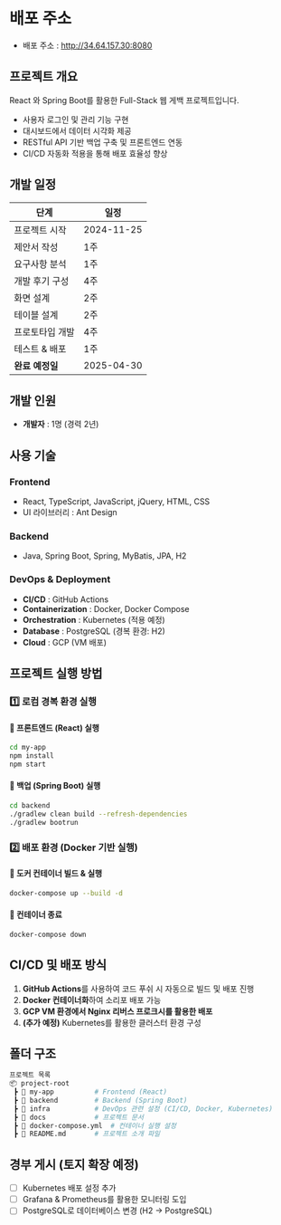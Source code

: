 # 배포 주소
- 배포 주소 : http://34.64.157.30:8080

## 프로젝트 개요
React 와 Spring Boot를 활용한 Full-Stack 웹 게백 프로젝트입니다.
- 사용자 로그인 및 관리 기능 구현
- 대시보드에서 데이터 시각화 제공
- RESTful API 기반 백업 구축 및 프론트엔드 연동
- CI/CD 자동화 적용을 통해 배포 효율성 향상

## 개발 일정
| 단계 | 일정 |
|------|------|
| 프로젝트 시작 | 2024-11-25 |
| 제안서 작성 | 1주 |
| 요구사항 분석 | 1주 |
| 개발 후기 구성 | 4주 |
| 화면 설계 | 2주 |
| 테이블 설계 | 2주 |
| 프로토타입 개발 | 4주 |
| 테스트 & 배포 | 1주 |
| **완료 예정일** | 2025-04-30 |

## 개발 인원
- **개발자** : 1명 (경력 2년)

## 사용 기술
### **Frontend**
- React, TypeScript, JavaScript, jQuery, HTML, CSS
- UI 라이브러리 : Ant Design

### **Backend**
- Java, Spring Boot, Spring, MyBatis, JPA, H2

### **DevOps & Deployment**
- **CI/CD** : GitHub Actions
- **Containerization** : Docker, Docker Compose
- **Orchestration** : Kubernetes (적용 예정)
- **Database** : PostgreSQL (경복 환경: H2)
- **Cloud** : GCP (VM 배포)

## 프로젝트 실행 방법

### 1️⃣ **로컴 경복 환경 실행**
#### 🔹 **프론트엔드 (React) 실행**
```bash
cd my-app
npm install
npm start
```

#### 🔹 **백업 (Spring Boot) 실행**
```bash
cd backend
./gradlew clean build --refresh-dependencies
./gradlew bootrun
```

### 2️⃣ **배포 환경 (Docker 기반 실행)**
#### 🔹 **도커 컨테이너 빌드 & 실행**
```bash
docker-compose up --build -d
```

#### 🔹 **컨테이너 종료**
```bash
docker-compose down
```

## CI/CD 및 배포 방식
1. **GitHub Actions**를 사용하여 코드 푸쉬 시 자동으로 빌드 및 배포 진행
2. **Docker 컨테이너화**하여 소리포 배포 가능
3. **GCP VM 환경에서 Nginx 리버스 프로크시를 활용한 배포**
4. **(추가 예정)** Kubernetes를 활용한 클러스터 환경 구성

## 폴더 구조
```bash
프로젝트 목록
📦 project-root
 ┣ 📂 my-app          # Frontend (React)
 ┣ 📂 backend         # Backend (Spring Boot)
 ┣ 📂 infra           # DevOps 관련 설정 (CI/CD, Docker, Kubernetes)
 ┣ 📂 docs            # 프로젝트 문서
 ┣ 📜 docker-compose.yml  # 컨테이너 실행 설정
 ┣ 📜 README.md       # 프로젝트 소개 파일
```

## 경부 게시 (토지 확장 예정)
- [ ] Kubernetes 배포 설정 추가
- [ ] Grafana & Prometheus를 활용한 모니터링 도입
- [ ] PostgreSQL로 데이터베이스 변경 (H2 → PostgreSQL)
